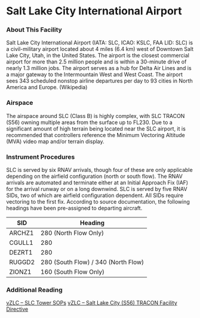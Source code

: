 # Salt Lake City International Airport

### About This Facility
Salt Lake City International Airport (IATA: SLC, ICAO: KSLC, FAA LID: SLC) is a civil-military airport located about 4 miles (6.4 km) west of Downtown Salt Lake City, Utah, in the United States. The airport is the closest commercial airport for more than 2.5 million people and is within a 30-minute drive of nearly 1.3 million jobs. The airport serves as a hub for Delta Air Lines and is a major gateway to the Intermountain West and West Coast. The airport sees 343 scheduled nonstop airline departures per day to 93 cities in North America and Europe. (Wikipedia)

### Airspace
The airspace around SLC (Class B) is highly complex, with SLC TRACON (S56) owning multiple areas from the surface up to FL230. Due to a significant amount of high terrain being located near the SLC airport, it is recommended that controllers reference the Minimum Vectoring Altitude (MVA) video map and/or terrain display.

### Instrument Procedures
SLC is served by six RNAV arrivals, though four of these are only applicable depending on the airfield configuration (north or south flow). The RNAV arrivals are automated and terminate either at an Initial Approach Fix (IAF) for the arrival runway or on a long downwind. SLC is served by five RNAV SIDs, two of which are airfield configuration dependent. All SIDs require vectoring to the first fix. According to source documentation, the following headings have been pre-assigned to departing aircraft.

| SID    | Heading                             |
|--------|-------------------------------------|
| ARCHZ1 | 280 (North Flow Only)               | 
| CGULL1 | 280                                 |
| DEZRT1 | 280                                 |
| RUGGD2 | 280 (South Flow) / 340 (North Flow) |
| ZIONZ1 | 160 (South Flow Only)               |

### Additional Reading
<a href="https://zlcartcc.com/index.php/salt-lake-city-international-airport-kslc-facility-directive-local/" target="_blank">vZLC – SLC Tower SOPs</a>
<a href="https://zlcartcc.com/index.php/kslc-tracon-facility-directive/" target="_blank">vZLC – Salt Lake City (S56) TRACON Facility Directive</a>

